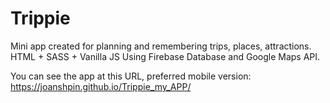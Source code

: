 # Trippie
Mini app created for planning and remembering trips, places, attractions.
HTML + SASS + Vanilla JS
Using Firebase Database and Google Maps API.

You can see the app at this URL, preferred mobile version:
https://joanshpin.github.io/Trippie_my_APP/
